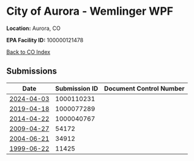 # City of Aurora - Wemlinger WPF

**Location:** Aurora, CO

**EPA Facility ID:** 100000121478

[Back to CO Index](../../index.md)

## Submissions

| Date | Submission ID | Document Control Number |
|------|--------------|-------------------------|
| [2024-04-03](submissions/1000110231.md) | 1000110231 |  |
| [2019-04-18](submissions/1000077289.md) | 1000077289 |  |
| [2014-04-22](submissions/1000040767.md) | 1000040767 |  |
| [2009-04-27](submissions/54172.md) | 54172 |  |
| [2004-06-21](submissions/34912.md) | 34912 |  |
| [1999-06-22](submissions/11425.md) | 11425 |  |
